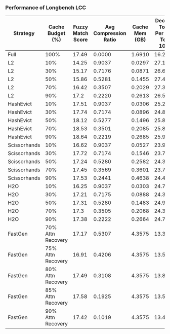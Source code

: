 ###  Performance of Longbench LCC

| Strategy | Cache Budget (%) | Fuzzy Match Score | Avg Compression Ratio | Cache Mem (GB) | Decode Toks Per Sec Top 10% | Prefill Toks Per Sec Top 10% |
|---|---|---|---|---|---|---|
| Full | 100% | 17.49 | 0.0000 | 1.6910 | 16.2247 | 16025.5020 |
| L2 | 10% | 14.25 | 0.9037 | 0.0297 | 27.1056 | 15413.2112 |
| L2 | 30% | 15.17 | 0.7176 | 0.0871 | 26.6488 | 15392.0578 |
| L2 | 50% | 15.86 | 0.5281 | 0.1455 | 27.4713 | 15369.6624 |
| L2 | 70% | 16.42 | 0.3507 | 0.2029 | 27.3557 | 15750.7059 |
| L2 | 90% | 17.2 | 0.2220 | 0.2613 | 26.5857 | 15931.2057 |
| HashEvict | 10% | 17.51 | 0.9037 | 0.0306 | 25.2640 | 15154.0262 |
| HashEvict | 30% | 17.74 | 0.7174 | 0.0896 | 24.8384 | 15231.5348 |
| HashEvict | 50% | 18.12 | 0.5277 | 0.1496 | 25.8017 | 15304.4810 |
| HashEvict | 70% | 18.53 | 0.3501 | 0.2085 | 25.8092 | 15624.5962 |
| HashEvict | 90% | 18.64 | 0.2219 | 0.2685 | 25.9740 | 15757.2546 |
| Scissorhands | 10% | 16.62 | 0.9037 | 0.0527 | 23.9663 | 9576.0022 |
| Scissorhands | 30% | 17.72 | 0.7174 | 0.1546 | 23.7829 | 9411.2411 |
| Scissorhands | 50% | 17.24 | 0.5280 | 0.2582 | 24.3668 | 9599.5228 |
| Scissorhands | 70% | 17.45 | 0.3569 | 0.3601 | 23.7511 | 9503.5770 |
| Scissorhands | 90% | 17.53 | 0.2441 | 0.4638 | 24.4278 | 9454.6502 |
| H2O | 10% | 16.25 | 0.9037 | 0.0303 | 24.7333 | 9572.6272 |
| H2O | 30% | 17.21 | 0.7175 | 0.0888 | 24.3188 | 9370.4320 |
| H2O | 50% | 17.31 | 0.5280 | 0.1483 | 24.9113 | 9583.9830 |
| H2O | 70% | 17.3 | 0.3505 | 0.2068 | 24.3220 | 9626.7575 |
| H2O | 90% | 17.38 | 0.2222 | 0.2664 | 24.7619 | 9834.0535 |
| FastGen | 70% Attn Recovery | 17.17 | 0.5307 | 4.3575 | 13.3479 | 1109.0816 |
| FastGen | 75% Attn Recovery | 16.91 | 0.4206 | 4.3575 | 13.5296 | 1122.5225 |
| FastGen | 80% Attn Recovery | 17.49 | 0.3108 | 4.3575 | 13.8139 | 1148.6746 |
| FastGen | 85% Attn Recovery | 17.58 | 0.1925 | 4.3575 | 13.5166 | 1121.0682 |
| FastGen | 90% Attn Recovery | 17.42 | 0.1019 | 4.3575 | 13.4661 | 1146.9983 |
